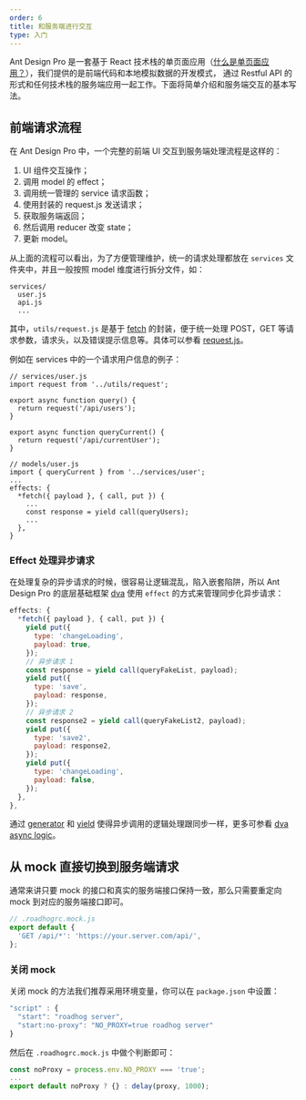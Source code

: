 ```yaml
---
order: 6
title: 和服务端进行交互
type: 入门
---
```


Ant Design Pro 是一套基于 React 技术栈的单页面应用（[什么是单页面应用？](http://tinyambition.com/Single-Page-App-Break/%E7%AC%AC01%E7%AB%A0%20%E4%BD%95%E4%B8%BA%E5%8D%95%E9%A1%B5%E5%BA%94%E7%94%A8.html)），我们提供的是前端代码和本地模拟数据的开发模式，
通过 Restful API 的形式和任何技术栈的服务端应用一起工作。下面将简单介绍和服务端交互的基本写法。

## 前端请求流程

在 Ant Design Pro 中，一个完整的前端 UI 交互到服务端处理流程是这样的：

1. UI 组件交互操作；
2. 调用 model 的 effect；
3. 调用统一管理的 service 请求函数；
4. 使用封装的 request.js 发送请求；
5. 获取服务端返回；
6. 然后调用 reducer 改变 state；
7. 更新 model。

从上面的流程可以看出，为了方便管理维护，统一的请求处理都放在 `services` 文件夹中，并且一般按照 model 维度进行拆分文件，如：

```
services/
  user.js
  api.js
  ...
```

其中，`utils/request.js` 是基于 [fetch](https://developer.mozilla.org/es/docs/Web/API/Fetch_API/Using_Fetch) 的封装，便于统一处理 POST，GET 等请求参数，请求头，以及错误提示信息等。具体可以参看 [request.js](https://github.com/ant-design/ant-design-pro/blob/master/src/utils/request.js)。

例如在 services 中的一个请求用户信息的例子：

```
// services/user.js
import request from '../utils/request';

export async function query() {
  return request('/api/users');
}

export async function queryCurrent() {
  return request('/api/currentUser');
}

// models/user.js
import { queryCurrent } from '../services/user';
...
effects: {
  *fetch({ payload }, { call, put }) {
    ...
    const response = yield call(queryUsers);
    ...
  },
}
```

### Effect 处理异步请求

在处理复杂的异步请求的时候，很容易让逻辑混乱，陷入嵌套陷阱，所以 Ant Design Pro 的底层基础框架 [dva](https://github.com/dvajs/dva) 使用 `effect` 的方式来管理同步化异步请求：

```js
effects: {
  *fetch({ payload }, { call, put }) {
    yield put({
      type: 'changeLoading',
      payload: true,
    });
    // 异步请求 1
    const response = yield call(queryFakeList, payload);
    yield put({
      type: 'save',
      payload: response,
    });
    // 异步请求 2
    const response2 = yield call(queryFakeList2, payload);
    yield put({
      type: 'save2',
      payload: response2,
    });
    yield put({
      type: 'changeLoading',
      payload: false,
    });
  },
},
```

通过 [generator](https://developer.mozilla.org/es/docs/Web/JavaScript/Reference/Statements/function*) 和 [yield](https://developer.mozilla.org/es/docs/Web/JavaScript/Reference/Operators/yield) 使得异步调用的逻辑处理跟同步一样，更多可参看 [dva async logic](https://github.com/dvajs/dva/blob/master/docs/GettingStarted.md#async-logic)。

## 从 mock 直接切换到服务端请求

通常来讲只要 mock 的接口和真实的服务端接口保持一致，那么只需要重定向 mock 到对应的服务端接口即可。

```js
// .roadhogrc.mock.js
export default {
  'GET /api/*': 'https://your.server.com/api/',
};
```

### 关闭 mock

关闭 mock 的方法我们推荐采用环境变量，你可以在 `package.json` 中设置：

```js
"script" : {
  "start": "roadhog server",
  "start:no-proxy": "NO_PROXY=true roadhog server"
}
```

然后在 `.roadhogrc.mock.js` 中做个判断即可：

```js
const noProxy = process.env.NO_PROXY === 'true';
...
export default noProxy ? {} : delay(proxy, 1000);
```

